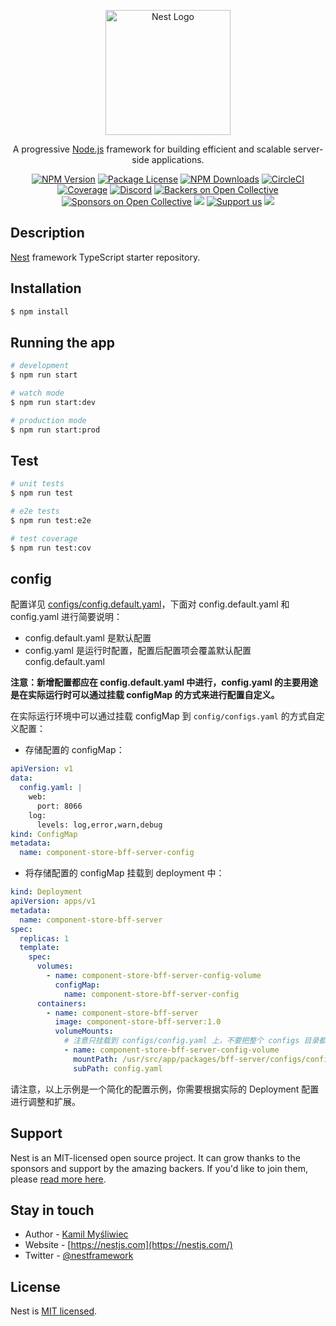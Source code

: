 <p align="center">
  <a href="http://nestjs.com/" target="blank"><img src="https://nestjs.com/img/logo-small.svg" width="200" alt="Nest Logo" /></a>
</p>

[circleci-image]: https://img.shields.io/circleci/build/github/nestjs/nest/master?token=abc123def456
[circleci-url]: https://circleci.com/gh/nestjs/nest

  <p align="center">A progressive <a href="http://nodejs.org" target="_blank">Node.js</a> framework for building efficient and scalable server-side applications.</p>
    <p align="center">
<a href="https://www.npmjs.com/~nestjscore" target="_blank"><img src="https://img.shields.io/npm/v/@nestjs/core.svg" alt="NPM Version" /></a>
<a href="https://www.npmjs.com/~nestjscore" target="_blank"><img src="https://img.shields.io/npm/l/@nestjs/core.svg" alt="Package License" /></a>
<a href="https://www.npmjs.com/~nestjscore" target="_blank"><img src="https://img.shields.io/npm/dm/@nestjs/common.svg" alt="NPM Downloads" /></a>
<a href="https://circleci.com/gh/nestjs/nest" target="_blank"><img src="https://img.shields.io/circleci/build/github/nestjs/nest/master" alt="CircleCI" /></a>
<a href="https://coveralls.io/github/nestjs/nest?branch=master" target="_blank"><img src="https://coveralls.io/repos/github/nestjs/nest/badge.svg?branch=master#9" alt="Coverage" /></a>
<a href="https://discord.gg/G7Qnnhy" target="_blank"><img src="https://img.shields.io/badge/discord-online-brightgreen.svg" alt="Discord"/></a>
<a href="https://opencollective.com/nest#backer" target="_blank"><img src="https://opencollective.com/nest/backers/badge.svg" alt="Backers on Open Collective" /></a>
<a href="https://opencollective.com/nest#sponsor" target="_blank"><img src="https://opencollective.com/nest/sponsors/badge.svg" alt="Sponsors on Open Collective" /></a>
  <a href="https://paypal.me/kamilmysliwiec" target="_blank"><img src="https://img.shields.io/badge/Donate-PayPal-ff3f59.svg"/></a>
    <a href="https://opencollective.com/nest#sponsor"  target="_blank"><img src="https://img.shields.io/badge/Support%20us-Open%20Collective-41B883.svg" alt="Support us"></a>
  <a href="https://twitter.com/nestframework" target="_blank"><img src="https://img.shields.io/twitter/follow/nestframework.svg?style=social&label=Follow"></a>
</p>
  <!--[![Backers on Open Collective](https://opencollective.com/nest/backers/badge.svg)](https://opencollective.com/nest#backer)
  [![Sponsors on Open Collective](https://opencollective.com/nest/sponsors/badge.svg)](https://opencollective.com/nest#sponsor)-->

## Description

[Nest](https://github.com/nestjs/nest) framework TypeScript starter repository.

## Installation

```bash
$ npm install
```

## Running the app

```bash
# development
$ npm run start

# watch mode
$ npm run start:dev

# production mode
$ npm run start:prod
```

## Test

```bash
# unit tests
$ npm run test

# e2e tests
$ npm run test:e2e

# test coverage
$ npm run test:cov
```

## config

配置详见 [configs/config.default.yaml](configs/config.default.yaml)，下面对 config.default.yaml 和 config.yaml 进行简要说明：

- config.default.yaml 是默认配置
- config.yaml 是运行时配置，配置后配置项会覆盖默认配置 config.default.yaml

**注意：新增配置都应在 config.default.yaml 中进行，config.yaml 的主要用途是在实际运行时可以通过挂载 configMap 的方式来进行配置自定义。**

在实际运行环境中可以通过挂载 configMap 到 `config/configs.yaml` 的方式自定义配置：

- 存储配置的 configMap：

```yaml
apiVersion: v1
data:
  config.yaml: |
    web:
      port: 8066
    log:
      levels: log,error,warn,debug
kind: ConfigMap
metadata:
  name: component-store-bff-server-config
```

- 将存储配置的 configMap 挂载到 deployment 中：

```yaml
kind: Deployment
apiVersion: apps/v1
metadata:
  name: component-store-bff-server
spec:
  replicas: 1
  template:
    spec:
      volumes:
        - name: component-store-bff-server-config-volume
          configMap:
            name: component-store-bff-server-config
      containers:
        - name: component-store-bff-server
          image: component-store-bff-server:1.0
          volumeMounts:
            # 注意只挂载到 configs/config.yaml 上，不要把整个 configs 目录都挂载了
            - name: component-store-bff-server-config-volume
              mountPath: /usr/src/app/packages/bff-server/configs/config.yaml
              subPath: config.yaml
```

请注意，以上示例是一个简化的配置示例，你需要根据实际的 Deployment 配置进行调整和扩展。

## Support

Nest is an MIT-licensed open source project. It can grow thanks to the sponsors and support by the amazing backers. If you'd like to join them, please [read more here](https://docs.nestjs.com/support).

## Stay in touch

- Author - [Kamil Myśliwiec](https://kamilmysliwiec.com)
- Website - [https://nestjs.com](https://nestjs.com/)
- Twitter - [@nestframework](https://twitter.com/nestframework)

## License

Nest is [MIT licensed](LICENSE).
